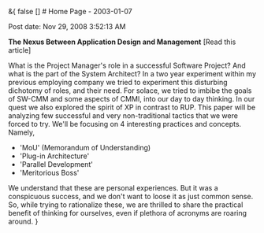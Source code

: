 &{<nil> false <nil> <nil> [] <nil> <nil> <nil> <nil> # Home Page - 2003-01-07

Post date: Nov 29, 2008 3:52:13 AM

**The Nexus Between Application Design and Management** [Read this article]

What is the Project Manager's role in a successful Software Project? And what is the part of the System Architect? In a two year experiment within my previous employing company we tried to experiment this disturbing dichotomy of roles, and their need. For solace, we tried to imbibe the goals of SW-CMM and some aspects of CMMI, into our day to day thinking. In our quest we also explored the spirit of XP in contrast to RUP. This paper will be analyzing few successful and very non-traditional tactics that we were forced to try. We'll be focusing on 4 interesting practices and concepts. Namely,

*   'MoU' (Memorandum of Understanding)
*   'Plug-in Architecture'
*   'Parallel Development'
*   'Meritorious Boss'

We understand that these are personal experiences. But it was a conspicuous success, and we don't want to loose it as just common sense. So, while trying to rationalize these, we are thrilled to share the practical benefit of thinking for ourselves, even if plethora of acronyms are roaring around.
}